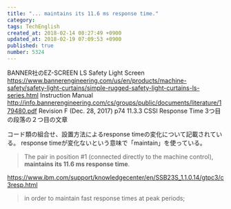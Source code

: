 ```yaml
---
title: "... maintains its 11.6 ms response time."
category: 
tags: TechEnglish
created_at: 2018-02-14 08:27:49 +0900
updated_at: 2018-02-19 07:09:53 +0900
published: true
number: 5324
---
```


BANNER社のEZ-SCREEN LS Safety Light Screen
https://www.bannerengineering.com/us/en/products/machine-safety/safety-light-curtains/simple-rugged-safety-light-curtains-ls-series.html
Instruction Manual
http://info.bannerengineering.com/cs/groups/public/documents/literature/179480.pdf
Revision F (Dec. 28, 2017)
p74
11.3.3 CSSI Response Time
3つ目の段落の２つ目の文章

コード類の組合せ、設置方法によるresponse timeの変化について記載されている。
response timeが変化ないという意味で「maintain」を使っている。

>  The pair in position #1 (connected directly to the machine control), **maintains its 11.6 ms response time**. 

https://www.ibm.com/support/knowledgecenter/en/SSB23S_1.1.0.14/gtpc3/c3resp.html
> in order to maintain fast response times at peak periods; 


